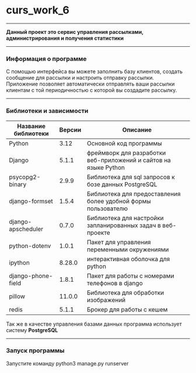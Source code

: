 # curs_work_6

_____
**Данный проект это сервис управления рассылками, администрирования и получения статистики**
_____

### Информация о программе

С помощью интерфейса вы можете заполнить базу клиентов, создать сообщение для рассылки и настроить отправку
рассылки.<br/>
Приложение позволяет автоматически отправлять ваши рассылки клиентам с той периодичностью с которой вы создадите
рассылку.

___

### Библиотеки и зависимости

| Название библиотеки | Версии | Описание                                                              |
|---------------------|--------|-----------------------------------------------------------------------|
| Python              | 3.12   | Основной код программы                                                |
| Django              | 5.1.1  | фреймворк для разработки <br/>веб-приложений и сайтов на языке Python |
| psycopg2-binary     | 2.9.9  | Библиотека для sql запросов к бозе данных PostgreSQL                  |
| django-formset      | 1.5.4  | Библиотека для предоставления более удобной формы пользователю        |
| django-apscheduler  | 0.7.0  | Библиотека для настройки запланированных задач в веб-проекте          |
| python-dotenv       | 1.0.1  | Пакет для управления переменными окружениями                          |
| ipython             | 8.28.0 | интерактивная оболочка для python                                     |
| django-phone-field  | 1.8.1  | Пакет для работы с номерами телефонов в django                        |
| pillow              | 11.0.0 | Библиотека для обработки изображений                                  |
| redis               | 5.1.1  | Брокер для работы с кешем                                             |


Так же в качестве управления базами данных программа использует систему __PostgreSQL__

___

### Запуск программы

Запустите команду python3 manage.py runserver
